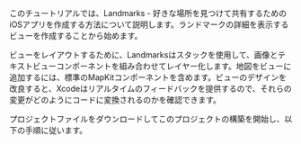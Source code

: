 このチュートリアルでは、Landmarks  - 好きな場所を見つけて共有するためのiOSアプリを作成する方法について説明します。ランドマークの詳細を表示するビューを作成することから始めます。

ビューをレイアウトするために、Landmarksはスタックを使用して、画像とテキストビューコンポーネントを組み合わせてレイヤー化します。地図をビューに追加するには、標準のMapKitコンポーネントを含めます。ビューのデザインを改良すると、Xcodeはリアルタイムのフィードバックを提供するので、それらの変更がどのようにコードに変換されるのかを確認できます。

プロジェクトファイルをダウンロードしてこのプロジェクトの構築を開始し、以下の手順に従います。
